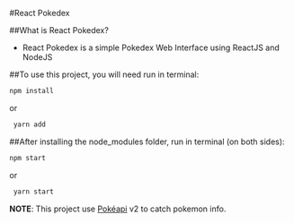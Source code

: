 #React Pokedex

##What is React Pokedex?
 - React Pokedex is a simple Pokedex Web Interface using ReactJS and NodeJS
 
##To use this project, you will need run in terminal:
  ```sh
  npm install
  ```
 or 
 ```sh
  yarn add
  ```
  
##After installing the node_modules folder, run in terminal (on both sides):
   ```sh
   npm start
   ```
  or
  ```sh
   yarn start
   ```
  
**NOTE**: This project use [Pokéapi](https://pokeapi.co/) v2 to catch pokemon info.
